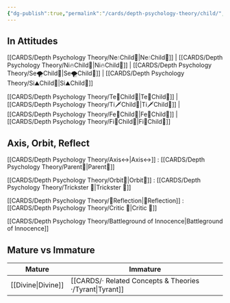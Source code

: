 ```yaml
---
{"dg-publish":true,"permalink":"/cards/depth-psychology-theory/child/","created":"2023-01-05T14:31:26.323+01:00","updated":"2023-04-22T09:43:18.161+02:00"}
---
```



## In Attitudes

[[CARDS/Depth Psychology Theory/Ne💧Child👼\|Ne💧Child👼]] | [[CARDS/Depth Psychology Theory/Ni🔥Child👼\|Ni🔥Child👼]] | [[CARDS/Depth Psychology Theory/Se🌪️Child👼\|Se🌪️Child👼]] | [[CARDS/Depth Psychology Theory/Si⛰️Child👼\|Si⛰️Child👼]]

[[CARDS/Depth Psychology Theory/Te🏹Child👼\|Te🏹Child👼]] | [[CARDS/Depth Psychology Theory/Ti🗡️Child👼\|Ti🗡️Child👼]] | [[CARDS/Depth Psychology Theory/Fe💉Child👼\|Fe💉Child👼]] | [[CARDS/Depth Psychology Theory/Fi🔱Child👼\|Fi🔱Child👼]]

## Axis, Orbit, Reflect

[[CARDS/Depth Psychology Theory/Axis↔️\|Axis↔️]] : [[CARDS/Depth Psychology Theory/Parent🤨\|Parent🤨]]

[[CARDS/Depth Psychology Theory/Orbit💫\|Orbit💫]] : [[CARDS/Depth Psychology Theory/Trickster 🤡\|Trickster 🤡]]

[[CARDS/Depth Psychology Theory/🔀Reflection\|🔀Reflection]] : [[CARDS/Depth Psychology Theory/Critic 🤔\|Critic 🤔]]

[[CARDS/Depth Psychology Theory/Battleground of Innocence\|Battleground of Innocence]]

## Mature vs Immature

| Mature | Immature |
| -------- | --------- | 
| [[Divine\|Divine]]   | [[CARDS/· Related Concepts & Theories ·/Tyrant\|Tyrant]]  |  
